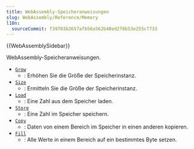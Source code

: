 ```yaml
---
title: WebAssembly-Speicheranweisungen
slug: WebAssembly/Reference/Memory
l10n:
  sourceCommit: f39703b2657afb56a562b48ed2f8b53e255c7733
---
```


{{WebAssemblySidebar}}

WebAssembly-Speicheranweisungen.

- [`Grow`](/de/docs/WebAssembly/Reference/Memory/Grow)
  - : Erhöhen Sie die Größe der Speicherinstanz.
- [`Size`](/de/docs/WebAssembly/Reference/Memory/Size)
  - : Ermitteln Sie die Größe der Speicherinstanz.
- [`Load`](/de/docs/WebAssembly/Reference/Memory/Load)
  - : Eine Zahl aus dem Speicher laden.
- [`Store`](/de/docs/WebAssembly/Reference/Memory/Store)
  - : Eine Zahl im Speicher speichern.
- [`Copy`](/de/docs/WebAssembly/Reference/Memory/Copy)
  - : Daten von einem Bereich im Speicher in einen anderen kopieren.
- [`Fill`](/de/docs/WebAssembly/Reference/Memory/Fill)
  - : Alle Werte in einem Bereich auf ein bestimmtes Byte setzen.
